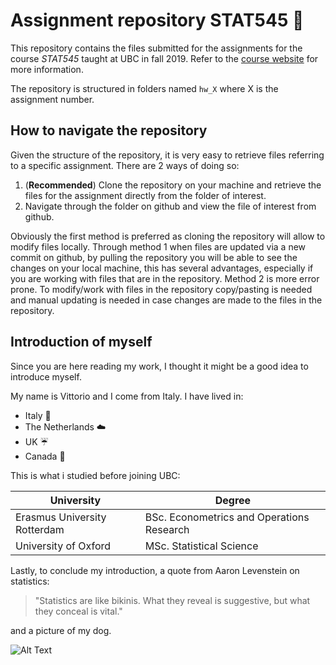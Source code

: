 # Assignment repository STAT545 :book:

This repository contains the files submitted for the assignments for the course *STAT545* taught at UBC in fall 2019. Refer to the [course website](https://stat545.stat.ubc.ca) for more information. 

The repository is structured in folders named `hw_X` where X is the assignment number.

## How to navigate the repository

Given the structure of the repository, it is very easy to retrieve files referring to a specific assignment. There are 2 ways of doing so:
1. (**Recommended**) Clone the repository on your machine and retrieve the files for the assignment directly from the folder of interest.
2. Navigate through the folder on github and view the file of interest from github.

Obviously the first method is preferred as cloning the repository will allow to modify files locally. Through method 1 when files are updated via a new commit on github, by pulling the repository you will be able to see the changes on your local machine, this has several advantages, especially if you are working with files that are in the repository. Method 2 is more error prone. To modify/work with files in the repository copy/pasting is needed and manual updating is needed in case changes are made to the files in the repository.

## Introduction of myself

Since you are here reading my work, I thought it might be a good idea to introduce myself.

My name is Vittorio and I come from Italy. I have lived in:
* Italy :pizza:
* The Netherlands :cloud:
* UK :umbrella:
* Canada :deciduous_tree:

This is what i studied before joining UBC:

University | Degree
------------ | -------------
Erasmus University Rotterdam | BSc. Econometrics and Operations Research
University of Oxford | MSc. Statistical Science

Lastly, to conclude my introduction, a quote from Aaron Levenstein on statistics:
> "Statistics are like bikinis. What they reveal is suggestive, but what they conceal is vital."

and a picture of my dog.

![Alt Text](https://scontent.fyvr4-1.fna.fbcdn.net/v/t1.15752-9/70219495_378464409753583_6851404441296306176_n.jpg?_nc_cat=100&_nc_oc=AQlddZVgw2poVCjZlM1tYPap-aHRcTLBKkLtgfgmusFfweXEdGld2exv3N7Z6GIoKUA&_nc_ht=scontent.fyvr4-1.fna&oh=88fc4c865f998630dee97ce4babf6fa7&oe=5E04213F)
